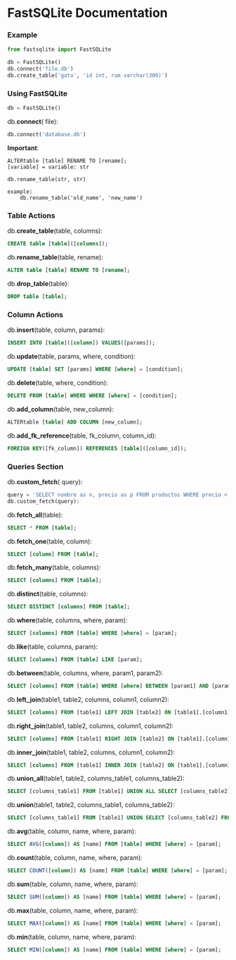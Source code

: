 # FastSQLite Documentation

### Example

```python
from fastsqlite import FastSQLite

db = FastSQLite()
db.connect('file.db')
db.create_table('gato', 'id int, rum varchar(300)')
```  

### Using FastSQLite

```python
db = FastSQLite()
```

db.**connect**( file):

```python
db.connect('database.db')
```
  
**Important**: 
 
```
ALTERtable [table] RENAME TO [rename];
[variable] = variable: str

db.rename_table(str, str)

example:
	db.rename_table('old_name', 'new_name')
```

### Table Actions 

db.**create_table**(table, columns):

```SQL 
CREATE table [table]([columns]);
```

db.**rename_table**(table, rename):

```SQL 
ALTER table [table] RENAME TO [rename];
```

db.**drop_table**(table):

```SQL 
DROP table [table];
```


### Column Actions

db.**insert**(table, column, params):

```SQL 
INSERT INTO [table]([column]) VALUES([params]);
```

db.**update**(table, params, where, condition):

```SQL 
UPDATE [table] SET [params] WHERE [where] = [condition];
```

db.**delete**(table, where, condition):

```SQL
DELETE FROM [table] WHERE WHERE [where] = [condition];
```

db.**add_column**(table, new_column):

```SQL 
ALTERtable [table] ADD COLUMN [new_column];
```

db.**add_fk_reference**(table, fk_column, column_id):

```SQL 
FOREIGN KEY([fk_column]) REFERENCES [table]([column_id]);
```

### Queries Section 

db.**custom_fetch**( query):

```python
query = 'SELECT nombre as n, precio as p FROM productos WHERE precio < 5.60;'
db.custom_fetch(query):
```

db.**fetch_all**(table):

```SQL 
SELECT * FROM [table];
```

db.**fetch_one**(table, column):

```SQL 
SELECT [column] FROM [table];
```

db.**fetch_many**(table, columns):

```SQL 
SELECT [columns] FROM [table];
```

db.**distinct**(table, columns):

```SQL
SELECT DISTINCT [columns] FROM [table];
```

db.**where**(table, columns, where, param):

```SQL
SELECT [columns] FROM [table] WHERE [where] = [param];
```

db.**like**(table, columns, param):

```SQL 
SELECT [columns] FROM [table] LIKE [param];
```

db.**between**(table, columns, where, param1, param2):

```SQL 
SELECT [columns] FROM [table] WHERE [where] BETWEEN [param1] AND [param2];
```

db.**left_join**(table1, table2, columns, column1, column2):

```SQL
SELECT [columns] FROM [table1] LEFT JOIN [table2] ON [table1].[column1]=[table2].[column2];
```

db.**right_join**(table1, table2, columns, column1, column2):

```SQL
SELECT [columns] FROM [table1] RIGHT JOIN [table2] ON [table1].[column1]=[table2].[column2];
```

db.**inner_join**(table1, table2, columns, column1, column2):

```SQL
SELECT [columns] FROM [table1] INNER JOIN [table2] ON [table1].[column1]=[table2].[column2];
```

db.**union_all**(table1, table2, columns_table1, columns_table2):

```SQL
SELECT [columns_table1] FROM [table1] UNION ALL SELECT [columns_table2] FROM [table2];
```

db.**union**(table1, table2, columns_table1, columns_table2):

```SQL
SELECT [columns_table1] FROM [table1] UNION SELECT [columns_table2] FROM [table2];
```

db.**avg**(table, column, name, where, param):

```SQL 
SELECT AVG([column]) AS [name] FROM [table] WHERE [where] = [param];
```

db.**count**(table, column, name, where, param):

```SQL 
SELECT COUNT([column]) AS [name] FROM [table] WHERE [where] = [param];
```

db.**sum**(table, column, name, where, param):

```SQL 
SELECT SUM([column]) AS [name] FROM [table] WHERE [where] = [param];
```

db.**max**(table, column, name, where, param):

```SQL
SELECT MAX([column]) AS [name] FROM [table] WHERE [where] = [param];
```

db.**min**(table, column, name, where, param):

```SQL
SELECT MIN([column]) AS [name] FROM [table] WHERE [where] = [param];
```

